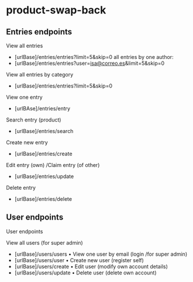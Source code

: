 # product-swap-back

## Entries endpoints

View all entries

- [urlBase]/entries/entries?limit=5&skip=0
  all entries by one author:
- [urlBase]/entries/entries?user=isa@correo.es&limit=5&skip=0

View all entries by category

- [urlBase]/entries/entries?limit=5&skip=0

View one entry

- [urlBAse]/entries/entry

Search entry (product)

- [urlBase]/entries/search

Create new entry

- [urlBase]/entries/create

Edit entry (own) /Claim entry (of other)

- [urlBase]/entries/update

Delete entry

- [urlBase]/entries/delete

## User endpoints

User endpoints

View all users (for super admin)

- [urlBase]/users/users
  • View one user by email (login /for super admin)
- [urlBase]/users/user
  • Create new user (register self)
- [urlBase]/users/create
  • Edit user (modify own account details)
- [urlBase]/users/update
  • Delete user (delete own account)
